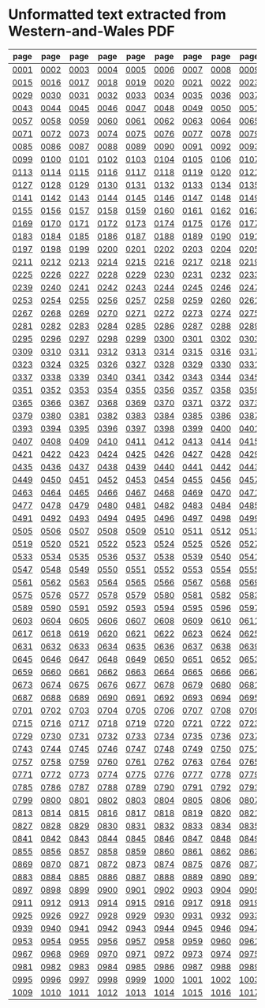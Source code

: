# Unformatted text extracted from Western-and-Wales PDF

|page|page|page|page|page|page|page|page|page|page|page|page|page|page|
|----|----|----|----|----|----|----|----|----|----|----|----|----|----|
|[0001](txt/pg_0001.txt)|[0002](txt/pg_0002.txt)|[0003](txt/pg_0003.txt)|[0004](txt/pg_0004.txt)|[0005](txt/pg_0005.txt)|[0006](txt/pg_0006.txt)|[0007](txt/pg_0007.txt)|[0008](txt/pg_0008.txt)|[0009](txt/pg_0009.txt)|[0010](txt/pg_0010.txt)|[0011](txt/pg_0011.txt)|[0012](txt/pg_0012.txt)|[0013](txt/pg_0013.txt)|[0014](txt/pg_0014.txt)|
|[0015](txt/pg_0015.txt)|[0016](txt/pg_0016.txt)|[0017](txt/pg_0017.txt)|[0018](txt/pg_0018.txt)|[0019](txt/pg_0019.txt)|[0020](txt/pg_0020.txt)|[0021](txt/pg_0021.txt)|[0022](txt/pg_0022.txt)|[0023](txt/pg_0023.txt)|[0024](txt/pg_0024.txt)|[0025](txt/pg_0025.txt)|[0026](txt/pg_0026.txt)|[0027](txt/pg_0027.txt)|[0028](txt/pg_0028.txt)|
|[0029](txt/pg_0029.txt)|[0030](txt/pg_0030.txt)|[0031](txt/pg_0031.txt)|[0032](txt/pg_0032.txt)|[0033](txt/pg_0033.txt)|[0034](txt/pg_0034.txt)|[0035](txt/pg_0035.txt)|[0036](txt/pg_0036.txt)|[0037](txt/pg_0037.txt)|[0038](txt/pg_0038.txt)|[0039](txt/pg_0039.txt)|[0040](txt/pg_0040.txt)|[0041](txt/pg_0041.txt)|[0042](txt/pg_0042.txt)|
|[0043](txt/pg_0043.txt)|[0044](txt/pg_0044.txt)|[0045](txt/pg_0045.txt)|[0046](txt/pg_0046.txt)|[0047](txt/pg_0047.txt)|[0048](txt/pg_0048.txt)|[0049](txt/pg_0049.txt)|[0050](txt/pg_0050.txt)|[0051](txt/pg_0051.txt)|[0052](txt/pg_0052.txt)|[0053](txt/pg_0053.txt)|[0054](txt/pg_0054.txt)|[0055](txt/pg_0055.txt)|[0056](txt/pg_0056.txt)|
|[0057](txt/pg_0057.txt)|[0058](txt/pg_0058.txt)|[0059](txt/pg_0059.txt)|[0060](txt/pg_0060.txt)|[0061](txt/pg_0061.txt)|[0062](txt/pg_0062.txt)|[0063](txt/pg_0063.txt)|[0064](txt/pg_0064.txt)|[0065](txt/pg_0065.txt)|[0066](txt/pg_0066.txt)|[0067](txt/pg_0067.txt)|[0068](txt/pg_0068.txt)|[0069](txt/pg_0069.txt)|[0070](txt/pg_0070.txt)|
|[0071](txt/pg_0071.txt)|[0072](txt/pg_0072.txt)|[0073](txt/pg_0073.txt)|[0074](txt/pg_0074.txt)|[0075](txt/pg_0075.txt)|[0076](txt/pg_0076.txt)|[0077](txt/pg_0077.txt)|[0078](txt/pg_0078.txt)|[0079](txt/pg_0079.txt)|[0080](txt/pg_0080.txt)|[0081](txt/pg_0081.txt)|[0082](txt/pg_0082.txt)|[0083](txt/pg_0083.txt)|[0084](txt/pg_0084.txt)|
|[0085](txt/pg_0085.txt)|[0086](txt/pg_0086.txt)|[0087](txt/pg_0087.txt)|[0088](txt/pg_0088.txt)|[0089](txt/pg_0089.txt)|[0090](txt/pg_0090.txt)|[0091](txt/pg_0091.txt)|[0092](txt/pg_0092.txt)|[0093](txt/pg_0093.txt)|[0094](txt/pg_0094.txt)|[0095](txt/pg_0095.txt)|[0096](txt/pg_0096.txt)|[0097](txt/pg_0097.txt)|[0098](txt/pg_0098.txt)|
|[0099](txt/pg_0099.txt)|[0100](txt/pg_0100.txt)|[0101](txt/pg_0101.txt)|[0102](txt/pg_0102.txt)|[0103](txt/pg_0103.txt)|[0104](txt/pg_0104.txt)|[0105](txt/pg_0105.txt)|[0106](txt/pg_0106.txt)|[0107](txt/pg_0107.txt)|[0108](txt/pg_0108.txt)|[0109](txt/pg_0109.txt)|[0110](txt/pg_0110.txt)|[0111](txt/pg_0111.txt)|[0112](txt/pg_0112.txt)|
|[0113](txt/pg_0113.txt)|[0114](txt/pg_0114.txt)|[0115](txt/pg_0115.txt)|[0116](txt/pg_0116.txt)|[0117](txt/pg_0117.txt)|[0118](txt/pg_0118.txt)|[0119](txt/pg_0119.txt)|[0120](txt/pg_0120.txt)|[0121](txt/pg_0121.txt)|[0122](txt/pg_0122.txt)|[0123](txt/pg_0123.txt)|[0124](txt/pg_0124.txt)|[0125](txt/pg_0125.txt)|[0126](txt/pg_0126.txt)|
|[0127](txt/pg_0127.txt)|[0128](txt/pg_0128.txt)|[0129](txt/pg_0129.txt)|[0130](txt/pg_0130.txt)|[0131](txt/pg_0131.txt)|[0132](txt/pg_0132.txt)|[0133](txt/pg_0133.txt)|[0134](txt/pg_0134.txt)|[0135](txt/pg_0135.txt)|[0136](txt/pg_0136.txt)|[0137](txt/pg_0137.txt)|[0138](txt/pg_0138.txt)|[0139](txt/pg_0139.txt)|[0140](txt/pg_0140.txt)|
|[0141](txt/pg_0141.txt)|[0142](txt/pg_0142.txt)|[0143](txt/pg_0143.txt)|[0144](txt/pg_0144.txt)|[0145](txt/pg_0145.txt)|[0146](txt/pg_0146.txt)|[0147](txt/pg_0147.txt)|[0148](txt/pg_0148.txt)|[0149](txt/pg_0149.txt)|[0150](txt/pg_0150.txt)|[0151](txt/pg_0151.txt)|[0152](txt/pg_0152.txt)|[0153](txt/pg_0153.txt)|[0154](txt/pg_0154.txt)|
|[0155](txt/pg_0155.txt)|[0156](txt/pg_0156.txt)|[0157](txt/pg_0157.txt)|[0158](txt/pg_0158.txt)|[0159](txt/pg_0159.txt)|[0160](txt/pg_0160.txt)|[0161](txt/pg_0161.txt)|[0162](txt/pg_0162.txt)|[0163](txt/pg_0163.txt)|[0164](txt/pg_0164.txt)|[0165](txt/pg_0165.txt)|[0166](txt/pg_0166.txt)|[0167](txt/pg_0167.txt)|[0168](txt/pg_0168.txt)|
|[0169](txt/pg_0169.txt)|[0170](txt/pg_0170.txt)|[0171](txt/pg_0171.txt)|[0172](txt/pg_0172.txt)|[0173](txt/pg_0173.txt)|[0174](txt/pg_0174.txt)|[0175](txt/pg_0175.txt)|[0176](txt/pg_0176.txt)|[0177](txt/pg_0177.txt)|[0178](txt/pg_0178.txt)|[0179](txt/pg_0179.txt)|[0180](txt/pg_0180.txt)|[0181](txt/pg_0181.txt)|[0182](txt/pg_0182.txt)|
|[0183](txt/pg_0183.txt)|[0184](txt/pg_0184.txt)|[0185](txt/pg_0185.txt)|[0186](txt/pg_0186.txt)|[0187](txt/pg_0187.txt)|[0188](txt/pg_0188.txt)|[0189](txt/pg_0189.txt)|[0190](txt/pg_0190.txt)|[0191](txt/pg_0191.txt)|[0192](txt/pg_0192.txt)|[0193](txt/pg_0193.txt)|[0194](txt/pg_0194.txt)|[0195](txt/pg_0195.txt)|[0196](txt/pg_0196.txt)|
|[0197](txt/pg_0197.txt)|[0198](txt/pg_0198.txt)|[0199](txt/pg_0199.txt)|[0200](txt/pg_0200.txt)|[0201](txt/pg_0201.txt)|[0202](txt/pg_0202.txt)|[0203](txt/pg_0203.txt)|[0204](txt/pg_0204.txt)|[0205](txt/pg_0205.txt)|[0206](txt/pg_0206.txt)|[0207](txt/pg_0207.txt)|[0208](txt/pg_0208.txt)|[0209](txt/pg_0209.txt)|[0210](txt/pg_0210.txt)|
|[0211](txt/pg_0211.txt)|[0212](txt/pg_0212.txt)|[0213](txt/pg_0213.txt)|[0214](txt/pg_0214.txt)|[0215](txt/pg_0215.txt)|[0216](txt/pg_0216.txt)|[0217](txt/pg_0217.txt)|[0218](txt/pg_0218.txt)|[0219](txt/pg_0219.txt)|[0220](txt/pg_0220.txt)|[0221](txt/pg_0221.txt)|[0222](txt/pg_0222.txt)|[0223](txt/pg_0223.txt)|[0224](txt/pg_0224.txt)|
|[0225](txt/pg_0225.txt)|[0226](txt/pg_0226.txt)|[0227](txt/pg_0227.txt)|[0228](txt/pg_0228.txt)|[0229](txt/pg_0229.txt)|[0230](txt/pg_0230.txt)|[0231](txt/pg_0231.txt)|[0232](txt/pg_0232.txt)|[0233](txt/pg_0233.txt)|[0234](txt/pg_0234.txt)|[0235](txt/pg_0235.txt)|[0236](txt/pg_0236.txt)|[0237](txt/pg_0237.txt)|[0238](txt/pg_0238.txt)|
|[0239](txt/pg_0239.txt)|[0240](txt/pg_0240.txt)|[0241](txt/pg_0241.txt)|[0242](txt/pg_0242.txt)|[0243](txt/pg_0243.txt)|[0244](txt/pg_0244.txt)|[0245](txt/pg_0245.txt)|[0246](txt/pg_0246.txt)|[0247](txt/pg_0247.txt)|[0248](txt/pg_0248.txt)|[0249](txt/pg_0249.txt)|[0250](txt/pg_0250.txt)|[0251](txt/pg_0251.txt)|[0252](txt/pg_0252.txt)|
|[0253](txt/pg_0253.txt)|[0254](txt/pg_0254.txt)|[0255](txt/pg_0255.txt)|[0256](txt/pg_0256.txt)|[0257](txt/pg_0257.txt)|[0258](txt/pg_0258.txt)|[0259](txt/pg_0259.txt)|[0260](txt/pg_0260.txt)|[0261](txt/pg_0261.txt)|[0262](txt/pg_0262.txt)|[0263](txt/pg_0263.txt)|[0264](txt/pg_0264.txt)|[0265](txt/pg_0265.txt)|[0266](txt/pg_0266.txt)|
|[0267](txt/pg_0267.txt)|[0268](txt/pg_0268.txt)|[0269](txt/pg_0269.txt)|[0270](txt/pg_0270.txt)|[0271](txt/pg_0271.txt)|[0272](txt/pg_0272.txt)|[0273](txt/pg_0273.txt)|[0274](txt/pg_0274.txt)|[0275](txt/pg_0275.txt)|[0276](txt/pg_0276.txt)|[0277](txt/pg_0277.txt)|[0278](txt/pg_0278.txt)|[0279](txt/pg_0279.txt)|[0280](txt/pg_0280.txt)|
|[0281](txt/pg_0281.txt)|[0282](txt/pg_0282.txt)|[0283](txt/pg_0283.txt)|[0284](txt/pg_0284.txt)|[0285](txt/pg_0285.txt)|[0286](txt/pg_0286.txt)|[0287](txt/pg_0287.txt)|[0288](txt/pg_0288.txt)|[0289](txt/pg_0289.txt)|[0290](txt/pg_0290.txt)|[0291](txt/pg_0291.txt)|[0292](txt/pg_0292.txt)|[0293](txt/pg_0293.txt)|[0294](txt/pg_0294.txt)|
|[0295](txt/pg_0295.txt)|[0296](txt/pg_0296.txt)|[0297](txt/pg_0297.txt)|[0298](txt/pg_0298.txt)|[0299](txt/pg_0299.txt)|[0300](txt/pg_0300.txt)|[0301](txt/pg_0301.txt)|[0302](txt/pg_0302.txt)|[0303](txt/pg_0303.txt)|[0304](txt/pg_0304.txt)|[0305](txt/pg_0305.txt)|[0306](txt/pg_0306.txt)|[0307](txt/pg_0307.txt)|[0308](txt/pg_0308.txt)|
|[0309](txt/pg_0309.txt)|[0310](txt/pg_0310.txt)|[0311](txt/pg_0311.txt)|[0312](txt/pg_0312.txt)|[0313](txt/pg_0313.txt)|[0314](txt/pg_0314.txt)|[0315](txt/pg_0315.txt)|[0316](txt/pg_0316.txt)|[0317](txt/pg_0317.txt)|[0318](txt/pg_0318.txt)|[0319](txt/pg_0319.txt)|[0320](txt/pg_0320.txt)|[0321](txt/pg_0321.txt)|[0322](txt/pg_0322.txt)|
|[0323](txt/pg_0323.txt)|[0324](txt/pg_0324.txt)|[0325](txt/pg_0325.txt)|[0326](txt/pg_0326.txt)|[0327](txt/pg_0327.txt)|[0328](txt/pg_0328.txt)|[0329](txt/pg_0329.txt)|[0330](txt/pg_0330.txt)|[0331](txt/pg_0331.txt)|[0332](txt/pg_0332.txt)|[0333](txt/pg_0333.txt)|[0334](txt/pg_0334.txt)|[0335](txt/pg_0335.txt)|[0336](txt/pg_0336.txt)|
|[0337](txt/pg_0337.txt)|[0338](txt/pg_0338.txt)|[0339](txt/pg_0339.txt)|[0340](txt/pg_0340.txt)|[0341](txt/pg_0341.txt)|[0342](txt/pg_0342.txt)|[0343](txt/pg_0343.txt)|[0344](txt/pg_0344.txt)|[0345](txt/pg_0345.txt)|[0346](txt/pg_0346.txt)|[0347](txt/pg_0347.txt)|[0348](txt/pg_0348.txt)|[0349](txt/pg_0349.txt)|[0350](txt/pg_0350.txt)|
|[0351](txt/pg_0351.txt)|[0352](txt/pg_0352.txt)|[0353](txt/pg_0353.txt)|[0354](txt/pg_0354.txt)|[0355](txt/pg_0355.txt)|[0356](txt/pg_0356.txt)|[0357](txt/pg_0357.txt)|[0358](txt/pg_0358.txt)|[0359](txt/pg_0359.txt)|[0360](txt/pg_0360.txt)|[0361](txt/pg_0361.txt)|[0362](txt/pg_0362.txt)|[0363](txt/pg_0363.txt)|[0364](txt/pg_0364.txt)|
|[0365](txt/pg_0365.txt)|[0366](txt/pg_0366.txt)|[0367](txt/pg_0367.txt)|[0368](txt/pg_0368.txt)|[0369](txt/pg_0369.txt)|[0370](txt/pg_0370.txt)|[0371](txt/pg_0371.txt)|[0372](txt/pg_0372.txt)|[0373](txt/pg_0373.txt)|[0374](txt/pg_0374.txt)|[0375](txt/pg_0375.txt)|[0376](txt/pg_0376.txt)|[0377](txt/pg_0377.txt)|[0378](txt/pg_0378.txt)|
|[0379](txt/pg_0379.txt)|[0380](txt/pg_0380.txt)|[0381](txt/pg_0381.txt)|[0382](txt/pg_0382.txt)|[0383](txt/pg_0383.txt)|[0384](txt/pg_0384.txt)|[0385](txt/pg_0385.txt)|[0386](txt/pg_0386.txt)|[0387](txt/pg_0387.txt)|[0388](txt/pg_0388.txt)|[0389](txt/pg_0389.txt)|[0390](txt/pg_0390.txt)|[0391](txt/pg_0391.txt)|[0392](txt/pg_0392.txt)|
|[0393](txt/pg_0393.txt)|[0394](txt/pg_0394.txt)|[0395](txt/pg_0395.txt)|[0396](txt/pg_0396.txt)|[0397](txt/pg_0397.txt)|[0398](txt/pg_0398.txt)|[0399](txt/pg_0399.txt)|[0400](txt/pg_0400.txt)|[0401](txt/pg_0401.txt)|[0402](txt/pg_0402.txt)|[0403](txt/pg_0403.txt)|[0404](txt/pg_0404.txt)|[0405](txt/pg_0405.txt)|[0406](txt/pg_0406.txt)|
|[0407](txt/pg_0407.txt)|[0408](txt/pg_0408.txt)|[0409](txt/pg_0409.txt)|[0410](txt/pg_0410.txt)|[0411](txt/pg_0411.txt)|[0412](txt/pg_0412.txt)|[0413](txt/pg_0413.txt)|[0414](txt/pg_0414.txt)|[0415](txt/pg_0415.txt)|[0416](txt/pg_0416.txt)|[0417](txt/pg_0417.txt)|[0418](txt/pg_0418.txt)|[0419](txt/pg_0419.txt)|[0420](txt/pg_0420.txt)|
|[0421](txt/pg_0421.txt)|[0422](txt/pg_0422.txt)|[0423](txt/pg_0423.txt)|[0424](txt/pg_0424.txt)|[0425](txt/pg_0425.txt)|[0426](txt/pg_0426.txt)|[0427](txt/pg_0427.txt)|[0428](txt/pg_0428.txt)|[0429](txt/pg_0429.txt)|[0430](txt/pg_0430.txt)|[0431](txt/pg_0431.txt)|[0432](txt/pg_0432.txt)|[0433](txt/pg_0433.txt)|[0434](txt/pg_0434.txt)|
|[0435](txt/pg_0435.txt)|[0436](txt/pg_0436.txt)|[0437](txt/pg_0437.txt)|[0438](txt/pg_0438.txt)|[0439](txt/pg_0439.txt)|[0440](txt/pg_0440.txt)|[0441](txt/pg_0441.txt)|[0442](txt/pg_0442.txt)|[0443](txt/pg_0443.txt)|[0444](txt/pg_0444.txt)|[0445](txt/pg_0445.txt)|[0446](txt/pg_0446.txt)|[0447](txt/pg_0447.txt)|[0448](txt/pg_0448.txt)|
|[0449](txt/pg_0449.txt)|[0450](txt/pg_0450.txt)|[0451](txt/pg_0451.txt)|[0452](txt/pg_0452.txt)|[0453](txt/pg_0453.txt)|[0454](txt/pg_0454.txt)|[0455](txt/pg_0455.txt)|[0456](txt/pg_0456.txt)|[0457](txt/pg_0457.txt)|[0458](txt/pg_0458.txt)|[0459](txt/pg_0459.txt)|[0460](txt/pg_0460.txt)|[0461](txt/pg_0461.txt)|[0462](txt/pg_0462.txt)|
|[0463](txt/pg_0463.txt)|[0464](txt/pg_0464.txt)|[0465](txt/pg_0465.txt)|[0466](txt/pg_0466.txt)|[0467](txt/pg_0467.txt)|[0468](txt/pg_0468.txt)|[0469](txt/pg_0469.txt)|[0470](txt/pg_0470.txt)|[0471](txt/pg_0471.txt)|[0472](txt/pg_0472.txt)|[0473](txt/pg_0473.txt)|[0474](txt/pg_0474.txt)|[0475](txt/pg_0475.txt)|[0476](txt/pg_0476.txt)|
|[0477](txt/pg_0477.txt)|[0478](txt/pg_0478.txt)|[0479](txt/pg_0479.txt)|[0480](txt/pg_0480.txt)|[0481](txt/pg_0481.txt)|[0482](txt/pg_0482.txt)|[0483](txt/pg_0483.txt)|[0484](txt/pg_0484.txt)|[0485](txt/pg_0485.txt)|[0486](txt/pg_0486.txt)|[0487](txt/pg_0487.txt)|[0488](txt/pg_0488.txt)|[0489](txt/pg_0489.txt)|[0490](txt/pg_0490.txt)|
|[0491](txt/pg_0491.txt)|[0492](txt/pg_0492.txt)|[0493](txt/pg_0493.txt)|[0494](txt/pg_0494.txt)|[0495](txt/pg_0495.txt)|[0496](txt/pg_0496.txt)|[0497](txt/pg_0497.txt)|[0498](txt/pg_0498.txt)|[0499](txt/pg_0499.txt)|[0500](txt/pg_0500.txt)|[0501](txt/pg_0501.txt)|[0502](txt/pg_0502.txt)|[0503](txt/pg_0503.txt)|[0504](txt/pg_0504.txt)|
|[0505](txt/pg_0505.txt)|[0506](txt/pg_0506.txt)|[0507](txt/pg_0507.txt)|[0508](txt/pg_0508.txt)|[0509](txt/pg_0509.txt)|[0510](txt/pg_0510.txt)|[0511](txt/pg_0511.txt)|[0512](txt/pg_0512.txt)|[0513](txt/pg_0513.txt)|[0514](txt/pg_0514.txt)|[0515](txt/pg_0515.txt)|[0516](txt/pg_0516.txt)|[0517](txt/pg_0517.txt)|[0518](txt/pg_0518.txt)|
|[0519](txt/pg_0519.txt)|[0520](txt/pg_0520.txt)|[0521](txt/pg_0521.txt)|[0522](txt/pg_0522.txt)|[0523](txt/pg_0523.txt)|[0524](txt/pg_0524.txt)|[0525](txt/pg_0525.txt)|[0526](txt/pg_0526.txt)|[0527](txt/pg_0527.txt)|[0528](txt/pg_0528.txt)|[0529](txt/pg_0529.txt)|[0530](txt/pg_0530.txt)|[0531](txt/pg_0531.txt)|[0532](txt/pg_0532.txt)|
|[0533](txt/pg_0533.txt)|[0534](txt/pg_0534.txt)|[0535](txt/pg_0535.txt)|[0536](txt/pg_0536.txt)|[0537](txt/pg_0537.txt)|[0538](txt/pg_0538.txt)|[0539](txt/pg_0539.txt)|[0540](txt/pg_0540.txt)|[0541](txt/pg_0541.txt)|[0542](txt/pg_0542.txt)|[0543](txt/pg_0543.txt)|[0544](txt/pg_0544.txt)|[0545](txt/pg_0545.txt)|[0546](txt/pg_0546.txt)|
|[0547](txt/pg_0547.txt)|[0548](txt/pg_0548.txt)|[0549](txt/pg_0549.txt)|[0550](txt/pg_0550.txt)|[0551](txt/pg_0551.txt)|[0552](txt/pg_0552.txt)|[0553](txt/pg_0553.txt)|[0554](txt/pg_0554.txt)|[0555](txt/pg_0555.txt)|[0556](txt/pg_0556.txt)|[0557](txt/pg_0557.txt)|[0558](txt/pg_0558.txt)|[0559](txt/pg_0559.txt)|[0560](txt/pg_0560.txt)|
|[0561](txt/pg_0561.txt)|[0562](txt/pg_0562.txt)|[0563](txt/pg_0563.txt)|[0564](txt/pg_0564.txt)|[0565](txt/pg_0565.txt)|[0566](txt/pg_0566.txt)|[0567](txt/pg_0567.txt)|[0568](txt/pg_0568.txt)|[0569](txt/pg_0569.txt)|[0570](txt/pg_0570.txt)|[0571](txt/pg_0571.txt)|[0572](txt/pg_0572.txt)|[0573](txt/pg_0573.txt)|[0574](txt/pg_0574.txt)|
|[0575](txt/pg_0575.txt)|[0576](txt/pg_0576.txt)|[0577](txt/pg_0577.txt)|[0578](txt/pg_0578.txt)|[0579](txt/pg_0579.txt)|[0580](txt/pg_0580.txt)|[0581](txt/pg_0581.txt)|[0582](txt/pg_0582.txt)|[0583](txt/pg_0583.txt)|[0584](txt/pg_0584.txt)|[0585](txt/pg_0585.txt)|[0586](txt/pg_0586.txt)|[0587](txt/pg_0587.txt)|[0588](txt/pg_0588.txt)|
|[0589](txt/pg_0589.txt)|[0590](txt/pg_0590.txt)|[0591](txt/pg_0591.txt)|[0592](txt/pg_0592.txt)|[0593](txt/pg_0593.txt)|[0594](txt/pg_0594.txt)|[0595](txt/pg_0595.txt)|[0596](txt/pg_0596.txt)|[0597](txt/pg_0597.txt)|[0598](txt/pg_0598.txt)|[0599](txt/pg_0599.txt)|[0600](txt/pg_0600.txt)|[0601](txt/pg_0601.txt)|[0602](txt/pg_0602.txt)|
|[0603](txt/pg_0603.txt)|[0604](txt/pg_0604.txt)|[0605](txt/pg_0605.txt)|[0606](txt/pg_0606.txt)|[0607](txt/pg_0607.txt)|[0608](txt/pg_0608.txt)|[0609](txt/pg_0609.txt)|[0610](txt/pg_0610.txt)|[0611](txt/pg_0611.txt)|[0612](txt/pg_0612.txt)|[0613](txt/pg_0613.txt)|[0614](txt/pg_0614.txt)|[0615](txt/pg_0615.txt)|[0616](txt/pg_0616.txt)|
|[0617](txt/pg_0617.txt)|[0618](txt/pg_0618.txt)|[0619](txt/pg_0619.txt)|[0620](txt/pg_0620.txt)|[0621](txt/pg_0621.txt)|[0622](txt/pg_0622.txt)|[0623](txt/pg_0623.txt)|[0624](txt/pg_0624.txt)|[0625](txt/pg_0625.txt)|[0626](txt/pg_0626.txt)|[0627](txt/pg_0627.txt)|[0628](txt/pg_0628.txt)|[0629](txt/pg_0629.txt)|[0630](txt/pg_0630.txt)|
|[0631](txt/pg_0631.txt)|[0632](txt/pg_0632.txt)|[0633](txt/pg_0633.txt)|[0634](txt/pg_0634.txt)|[0635](txt/pg_0635.txt)|[0636](txt/pg_0636.txt)|[0637](txt/pg_0637.txt)|[0638](txt/pg_0638.txt)|[0639](txt/pg_0639.txt)|[0640](txt/pg_0640.txt)|[0641](txt/pg_0641.txt)|[0642](txt/pg_0642.txt)|[0643](txt/pg_0643.txt)|[0644](txt/pg_0644.txt)|
|[0645](txt/pg_0645.txt)|[0646](txt/pg_0646.txt)|[0647](txt/pg_0647.txt)|[0648](txt/pg_0648.txt)|[0649](txt/pg_0649.txt)|[0650](txt/pg_0650.txt)|[0651](txt/pg_0651.txt)|[0652](txt/pg_0652.txt)|[0653](txt/pg_0653.txt)|[0654](txt/pg_0654.txt)|[0655](txt/pg_0655.txt)|[0656](txt/pg_0656.txt)|[0657](txt/pg_0657.txt)|[0658](txt/pg_0658.txt)|
|[0659](txt/pg_0659.txt)|[0660](txt/pg_0660.txt)|[0661](txt/pg_0661.txt)|[0662](txt/pg_0662.txt)|[0663](txt/pg_0663.txt)|[0664](txt/pg_0664.txt)|[0665](txt/pg_0665.txt)|[0666](txt/pg_0666.txt)|[0667](txt/pg_0667.txt)|[0668](txt/pg_0668.txt)|[0669](txt/pg_0669.txt)|[0670](txt/pg_0670.txt)|[0671](txt/pg_0671.txt)|[0672](txt/pg_0672.txt)|
|[0673](txt/pg_0673.txt)|[0674](txt/pg_0674.txt)|[0675](txt/pg_0675.txt)|[0676](txt/pg_0676.txt)|[0677](txt/pg_0677.txt)|[0678](txt/pg_0678.txt)|[0679](txt/pg_0679.txt)|[0680](txt/pg_0680.txt)|[0681](txt/pg_0681.txt)|[0682](txt/pg_0682.txt)|[0683](txt/pg_0683.txt)|[0684](txt/pg_0684.txt)|[0685](txt/pg_0685.txt)|[0686](txt/pg_0686.txt)|
|[0687](txt/pg_0687.txt)|[0688](txt/pg_0688.txt)|[0689](txt/pg_0689.txt)|[0690](txt/pg_0690.txt)|[0691](txt/pg_0691.txt)|[0692](txt/pg_0692.txt)|[0693](txt/pg_0693.txt)|[0694](txt/pg_0694.txt)|[0695](txt/pg_0695.txt)|[0696](txt/pg_0696.txt)|[0697](txt/pg_0697.txt)|[0698](txt/pg_0698.txt)|[0699](txt/pg_0699.txt)|[0700](txt/pg_0700.txt)|
|[0701](txt/pg_0701.txt)|[0702](txt/pg_0702.txt)|[0703](txt/pg_0703.txt)|[0704](txt/pg_0704.txt)|[0705](txt/pg_0705.txt)|[0706](txt/pg_0706.txt)|[0707](txt/pg_0707.txt)|[0708](txt/pg_0708.txt)|[0709](txt/pg_0709.txt)|[0710](txt/pg_0710.txt)|[0711](txt/pg_0711.txt)|[0712](txt/pg_0712.txt)|[0713](txt/pg_0713.txt)|[0714](txt/pg_0714.txt)|
|[0715](txt/pg_0715.txt)|[0716](txt/pg_0716.txt)|[0717](txt/pg_0717.txt)|[0718](txt/pg_0718.txt)|[0719](txt/pg_0719.txt)|[0720](txt/pg_0720.txt)|[0721](txt/pg_0721.txt)|[0722](txt/pg_0722.txt)|[0723](txt/pg_0723.txt)|[0724](txt/pg_0724.txt)|[0725](txt/pg_0725.txt)|[0726](txt/pg_0726.txt)|[0727](txt/pg_0727.txt)|[0728](txt/pg_0728.txt)|
|[0729](txt/pg_0729.txt)|[0730](txt/pg_0730.txt)|[0731](txt/pg_0731.txt)|[0732](txt/pg_0732.txt)|[0733](txt/pg_0733.txt)|[0734](txt/pg_0734.txt)|[0735](txt/pg_0735.txt)|[0736](txt/pg_0736.txt)|[0737](txt/pg_0737.txt)|[0738](txt/pg_0738.txt)|[0739](txt/pg_0739.txt)|[0740](txt/pg_0740.txt)|[0741](txt/pg_0741.txt)|[0742](txt/pg_0742.txt)|
|[0743](txt/pg_0743.txt)|[0744](txt/pg_0744.txt)|[0745](txt/pg_0745.txt)|[0746](txt/pg_0746.txt)|[0747](txt/pg_0747.txt)|[0748](txt/pg_0748.txt)|[0749](txt/pg_0749.txt)|[0750](txt/pg_0750.txt)|[0751](txt/pg_0751.txt)|[0752](txt/pg_0752.txt)|[0753](txt/pg_0753.txt)|[0754](txt/pg_0754.txt)|[0755](txt/pg_0755.txt)|[0756](txt/pg_0756.txt)|
|[0757](txt/pg_0757.txt)|[0758](txt/pg_0758.txt)|[0759](txt/pg_0759.txt)|[0760](txt/pg_0760.txt)|[0761](txt/pg_0761.txt)|[0762](txt/pg_0762.txt)|[0763](txt/pg_0763.txt)|[0764](txt/pg_0764.txt)|[0765](txt/pg_0765.txt)|[0766](txt/pg_0766.txt)|[0767](txt/pg_0767.txt)|[0768](txt/pg_0768.txt)|[0769](txt/pg_0769.txt)|[0770](txt/pg_0770.txt)|
|[0771](txt/pg_0771.txt)|[0772](txt/pg_0772.txt)|[0773](txt/pg_0773.txt)|[0774](txt/pg_0774.txt)|[0775](txt/pg_0775.txt)|[0776](txt/pg_0776.txt)|[0777](txt/pg_0777.txt)|[0778](txt/pg_0778.txt)|[0779](txt/pg_0779.txt)|[0780](txt/pg_0780.txt)|[0781](txt/pg_0781.txt)|[0782](txt/pg_0782.txt)|[0783](txt/pg_0783.txt)|[0784](txt/pg_0784.txt)|
|[0785](txt/pg_0785.txt)|[0786](txt/pg_0786.txt)|[0787](txt/pg_0787.txt)|[0788](txt/pg_0788.txt)|[0789](txt/pg_0789.txt)|[0790](txt/pg_0790.txt)|[0791](txt/pg_0791.txt)|[0792](txt/pg_0792.txt)|[0793](txt/pg_0793.txt)|[0794](txt/pg_0794.txt)|[0795](txt/pg_0795.txt)|[0796](txt/pg_0796.txt)|[0797](txt/pg_0797.txt)|[0798](txt/pg_0798.txt)|
|[0799](txt/pg_0799.txt)|[0800](txt/pg_0800.txt)|[0801](txt/pg_0801.txt)|[0802](txt/pg_0802.txt)|[0803](txt/pg_0803.txt)|[0804](txt/pg_0804.txt)|[0805](txt/pg_0805.txt)|[0806](txt/pg_0806.txt)|[0807](txt/pg_0807.txt)|[0808](txt/pg_0808.txt)|[0809](txt/pg_0809.txt)|[0810](txt/pg_0810.txt)|[0811](txt/pg_0811.txt)|[0812](txt/pg_0812.txt)|
|[0813](txt/pg_0813.txt)|[0814](txt/pg_0814.txt)|[0815](txt/pg_0815.txt)|[0816](txt/pg_0816.txt)|[0817](txt/pg_0817.txt)|[0818](txt/pg_0818.txt)|[0819](txt/pg_0819.txt)|[0820](txt/pg_0820.txt)|[0821](txt/pg_0821.txt)|[0822](txt/pg_0822.txt)|[0823](txt/pg_0823.txt)|[0824](txt/pg_0824.txt)|[0825](txt/pg_0825.txt)|[0826](txt/pg_0826.txt)|
|[0827](txt/pg_0827.txt)|[0828](txt/pg_0828.txt)|[0829](txt/pg_0829.txt)|[0830](txt/pg_0830.txt)|[0831](txt/pg_0831.txt)|[0832](txt/pg_0832.txt)|[0833](txt/pg_0833.txt)|[0834](txt/pg_0834.txt)|[0835](txt/pg_0835.txt)|[0836](txt/pg_0836.txt)|[0837](txt/pg_0837.txt)|[0838](txt/pg_0838.txt)|[0839](txt/pg_0839.txt)|[0840](txt/pg_0840.txt)|
|[0841](txt/pg_0841.txt)|[0842](txt/pg_0842.txt)|[0843](txt/pg_0843.txt)|[0844](txt/pg_0844.txt)|[0845](txt/pg_0845.txt)|[0846](txt/pg_0846.txt)|[0847](txt/pg_0847.txt)|[0848](txt/pg_0848.txt)|[0849](txt/pg_0849.txt)|[0850](txt/pg_0850.txt)|[0851](txt/pg_0851.txt)|[0852](txt/pg_0852.txt)|[0853](txt/pg_0853.txt)|[0854](txt/pg_0854.txt)|
|[0855](txt/pg_0855.txt)|[0856](txt/pg_0856.txt)|[0857](txt/pg_0857.txt)|[0858](txt/pg_0858.txt)|[0859](txt/pg_0859.txt)|[0860](txt/pg_0860.txt)|[0861](txt/pg_0861.txt)|[0862](txt/pg_0862.txt)|[0863](txt/pg_0863.txt)|[0864](txt/pg_0864.txt)|[0865](txt/pg_0865.txt)|[0866](txt/pg_0866.txt)|[0867](txt/pg_0867.txt)|[0868](txt/pg_0868.txt)|
|[0869](txt/pg_0869.txt)|[0870](txt/pg_0870.txt)|[0871](txt/pg_0871.txt)|[0872](txt/pg_0872.txt)|[0873](txt/pg_0873.txt)|[0874](txt/pg_0874.txt)|[0875](txt/pg_0875.txt)|[0876](txt/pg_0876.txt)|[0877](txt/pg_0877.txt)|[0878](txt/pg_0878.txt)|[0879](txt/pg_0879.txt)|[0880](txt/pg_0880.txt)|[0881](txt/pg_0881.txt)|[0882](txt/pg_0882.txt)|
|[0883](txt/pg_0883.txt)|[0884](txt/pg_0884.txt)|[0885](txt/pg_0885.txt)|[0886](txt/pg_0886.txt)|[0887](txt/pg_0887.txt)|[0888](txt/pg_0888.txt)|[0889](txt/pg_0889.txt)|[0890](txt/pg_0890.txt)|[0891](txt/pg_0891.txt)|[0892](txt/pg_0892.txt)|[0893](txt/pg_0893.txt)|[0894](txt/pg_0894.txt)|[0895](txt/pg_0895.txt)|[0896](txt/pg_0896.txt)|
|[0897](txt/pg_0897.txt)|[0898](txt/pg_0898.txt)|[0899](txt/pg_0899.txt)|[0900](txt/pg_0900.txt)|[0901](txt/pg_0901.txt)|[0902](txt/pg_0902.txt)|[0903](txt/pg_0903.txt)|[0904](txt/pg_0904.txt)|[0905](txt/pg_0905.txt)|[0906](txt/pg_0906.txt)|[0907](txt/pg_0907.txt)|[0908](txt/pg_0908.txt)|[0909](txt/pg_0909.txt)|[0910](txt/pg_0910.txt)|
|[0911](txt/pg_0911.txt)|[0912](txt/pg_0912.txt)|[0913](txt/pg_0913.txt)|[0914](txt/pg_0914.txt)|[0915](txt/pg_0915.txt)|[0916](txt/pg_0916.txt)|[0917](txt/pg_0917.txt)|[0918](txt/pg_0918.txt)|[0919](txt/pg_0919.txt)|[0920](txt/pg_0920.txt)|[0921](txt/pg_0921.txt)|[0922](txt/pg_0922.txt)|[0923](txt/pg_0923.txt)|[0924](txt/pg_0924.txt)|
|[0925](txt/pg_0925.txt)|[0926](txt/pg_0926.txt)|[0927](txt/pg_0927.txt)|[0928](txt/pg_0928.txt)|[0929](txt/pg_0929.txt)|[0930](txt/pg_0930.txt)|[0931](txt/pg_0931.txt)|[0932](txt/pg_0932.txt)|[0933](txt/pg_0933.txt)|[0934](txt/pg_0934.txt)|[0935](txt/pg_0935.txt)|[0936](txt/pg_0936.txt)|[0937](txt/pg_0937.txt)|[0938](txt/pg_0938.txt)|
|[0939](txt/pg_0939.txt)|[0940](txt/pg_0940.txt)|[0941](txt/pg_0941.txt)|[0942](txt/pg_0942.txt)|[0943](txt/pg_0943.txt)|[0944](txt/pg_0944.txt)|[0945](txt/pg_0945.txt)|[0946](txt/pg_0946.txt)|[0947](txt/pg_0947.txt)|[0948](txt/pg_0948.txt)|[0949](txt/pg_0949.txt)|[0950](txt/pg_0950.txt)|[0951](txt/pg_0951.txt)|[0952](txt/pg_0952.txt)|
|[0953](txt/pg_0953.txt)|[0954](txt/pg_0954.txt)|[0955](txt/pg_0955.txt)|[0956](txt/pg_0956.txt)|[0957](txt/pg_0957.txt)|[0958](txt/pg_0958.txt)|[0959](txt/pg_0959.txt)|[0960](txt/pg_0960.txt)|[0961](txt/pg_0961.txt)|[0962](txt/pg_0962.txt)|[0963](txt/pg_0963.txt)|[0964](txt/pg_0964.txt)|[0965](txt/pg_0965.txt)|[0966](txt/pg_0966.txt)|
|[0967](txt/pg_0967.txt)|[0968](txt/pg_0968.txt)|[0969](txt/pg_0969.txt)|[0970](txt/pg_0970.txt)|[0971](txt/pg_0971.txt)|[0972](txt/pg_0972.txt)|[0973](txt/pg_0973.txt)|[0974](txt/pg_0974.txt)|[0975](txt/pg_0975.txt)|[0976](txt/pg_0976.txt)|[0977](txt/pg_0977.txt)|[0978](txt/pg_0978.txt)|[0979](txt/pg_0979.txt)|[0980](txt/pg_0980.txt)|
|[0981](txt/pg_0981.txt)|[0982](txt/pg_0982.txt)|[0983](txt/pg_0983.txt)|[0984](txt/pg_0984.txt)|[0985](txt/pg_0985.txt)|[0986](txt/pg_0986.txt)|[0987](txt/pg_0987.txt)|[0988](txt/pg_0988.txt)|[0989](txt/pg_0989.txt)|[0990](txt/pg_0990.txt)|[0991](txt/pg_0991.txt)|[0992](txt/pg_0992.txt)|[0993](txt/pg_0993.txt)|[0994](txt/pg_0994.txt)|
|[0995](txt/pg_0995.txt)|[0996](txt/pg_0996.txt)|[0997](txt/pg_0997.txt)|[0998](txt/pg_0998.txt)|[0999](txt/pg_0999.txt)|[1000](txt/pg_1000.txt)|[1001](txt/pg_1001.txt)|[1002](txt/pg_1002.txt)|[1003](txt/pg_1003.txt)|[1004](txt/pg_1004.txt)|[1005](txt/pg_1005.txt)|[1006](txt/pg_1006.txt)|[1007](txt/pg_1007.txt)|[1008](txt/pg_1008.txt)|
|[1009](txt/pg_1009.txt)|[1010](txt/pg_1010.txt)|[1011](txt/pg_1011.txt)|[1012](txt/pg_1012.txt)|[1013](txt/pg_1013.txt)|[1014](txt/pg_1014.txt)|[1015](txt/pg_1015.txt)|[1016](txt/pg_1016.txt)|[1017](txt/pg_1017.txt)|[1018](txt/pg_1018.txt)|[1019](txt/pg_1019.txt)|[1020](txt/pg_1020.txt)|||
